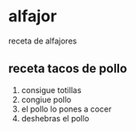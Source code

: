# alfajor
receta de alfajores

## receta tacos de pollo

1. consigue totillas
2. congiue pollo
3. el pollo lo pones a cocer
4. deshebras el pollo

